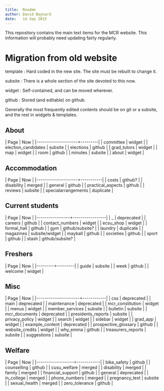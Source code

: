 ```yaml
---
title:  Readme  
author: David Baynard  
date:   14 Sep 2015  
---
```


This repository contains the main text items for the MCR website.
This information will probably need updating fairly regularly.

# Migration from old website

template
:   Hard coded in the new site. The site must be rebuilt to change it.

subsite
:   There is a whole section of the site devoted to this now.

widget
:   Self-contained, and can be moved wherever.

github
:   Stored (and editable) on github.

Generally the most frequently edited contents should be on git or a subsite, and the rest in widgets & templates.

## About

| Page                | Now     |
|---------------------+---------|
| committee           | widget  |
| election_candidates | subsite |
| elections           | github  |
| grad_tutors         | widget  |
| map                 | widget  |
| room                | github  |
| minutes             | subsite |
| about               | widget  |

## Accommodation

| Page                | Now       |
|---------------------+-----------|
| costs               | github?   |
| disability          | merged    |
| general             | github    |
| practical_aspects   | github    |
| reviews             | subsite   |
| specialarrangements | duplicate |

## Current students

| Page            | Now             |
|-----------------+-----------------|
| _               | deprecated      |
| careers         | github          |
| contact_numbers | widget          |
| ecsu_shop       | widget          |
| formal_hall     | github          |
| gym             | github/subsite? |
| laundry         | duplicate       |
| magazines       | subsite/widget  |
| mayball         | github          |
| societies       | github          |
| sport           | github          |
| stash           | github/subsite? |

## Freshers

| Page    | Now     |
|---------+---------|
| guide   | subsite |
| week    | github  |
| welcome | widget  |

## Misc

| Page                 | Now        |
|----------------------+------------|
| css                  | deprecated |
| main                 | deprecated |
| maintenance          | deprecated |
| mcr_constitution     | widget     |
| menus                | widget     |
| member_services      | subsite    |
| bulletin             | subsite    |
| mcr_documents        | deprecated |
| presidents_reports   | subsite    |
| privacy_policy       | widget     |
| search               | widget     |
| sidebar              | widget     |
| grad_app             | widget     |
| example_content      | deprecated |
| prospective_glossary | github     |
| website_credits      | widget     |
| why_emma             | github     |
| treasurers_reports   | subsite    |
| suggestions          | subsite    |

## Welfare

| Page              | Now        |
|-------------------+------------|
| bike_safety       | github     |
| counselling       | github     |
| cusu_welfare      | merged     |
| disability        | merged     |
| family            | merged     |
| financial_support | github     |
| general           | deprecated |
| in_college        | merged     |
| phone_numbers     | merged     |
| pregnancy_test    | subsite    |
| sexual_health     | merged     |
| zero_tolerance    | github     |
